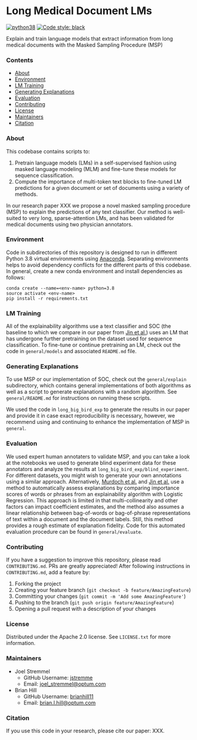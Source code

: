 # Long Medical Document LMs

[![python38](https://img.shields.io/badge/python-3.8-orange.svg)]()
[![Code style: black](https://img.shields.io/badge/code%20style-black-000000.svg)](https://github.com/psf/black)

Explain and train language models that extract information from long medical documents with the Masked Sampling Procedure (MSP)

### Contents

- [About](#about)
- [Environment](#environment)
- [LM Training](#lm-training)
- [Generating Explanations](#generating-explanations)
- [Evaluation](#evaluation)
- [Contributing](#contributing)
- [License](#license)
- [Maintainers](#maintainers)
- [Citation](#citation)

### About

This codebase contains scripts to:

1. Pretrain language models (LMs) in a self-supervised fashion using masked language modeling (MLM) and fine-tune these models for sequence classification.
2. Compute the importance of multi-token text blocks to fine-tuned LM predictions for a given document or set of documents using a variety of methods.

In our research paper XXX we propose a novel masked sampling procedure (MSP) to explain the predictions of any text classifier.  Our method is well-suited to very long, sparse-attention LMs, and has been validated for medical documents using two physician annotators.  

### Environment

Code in subdirectories of this repository is designed to run in different Python 3.8 virtual environments using [Anaconda](https://www.anaconda.com/products/individual).  Separating environments helps to avoid dependency conflicts for the different parts of this codebase.  In general, create a new conda environment and install dependencies as follows:

```
conda create --name=<env-name> python=3.8
source activate <env-name>
pip install -r requirements.txt
```

### LM Training

All of the explainability algorithms use a text classifier and SOC (the baseline to which we compare in our paper from [Jin et al.](https://arxiv.org/pdf/1911.06194.pdf)) uses an LM that has undergone further pretraining on the dataset used for sequence classification.  To fine-tune or continue pretraining an LM, check out the code in `general/models` and associated `README.md` file.

### Generating Explanations

To use MSP or our implementation of SOC, check out the `general/explain` subdirectory, which contains general implementations of both algorithms as well as a script to generate explanations with a random algorithm.  See `general/README.md` for instructions on running these scripts.  

We used the code in `long_big_bird_exp` to generate the results in our paper and provide it in case exact reproducibility is necessary, however, we recommend using and continuing to enhance the implementation of MSP in `general`.

### Evaluation

We used expert human annotaters to validate MSP, and you can take a look at the notebooks we used to generate blind experiment data for these annotators and analyze the results at `long_big_bird_exp/blind_experiment`.  For different datasets, you might wish to generate your own annotations using a similar approach.  Alternatively, [Murdoch et al.](https://arxiv.org/abs/1801.05453) and [Jin et al.](https://arxiv.org/pdf/1911.06194.pdf) use a method to automatically assess explanations by comparing importance scores of words or phrases from an explainability algorithm with Logistic Regression.  This approach is limited in that multi-collinearity and other factors can impact coefficient estimates, and the method also assumes a linear relationship between bag-of-words or bag-of-phrase representations of text within a document and the document labels.  Still, this method provides a rough estimate of explanation fidelity. Code for this automated evaluation procedure can be found in `general/evaluate`.

### Contributing

If you have a suggestion to improve this repository, please read `CONTRIBUTING.md`.  PRs are greatly appreciated!  After following instructions in `CONTRIBUTING.md`, add a feature by:

1. Forking the project
2. Creating your feature branch (`git checkout -b feature/AmazingFeature`)
3. Committing your changes (`git commit -m 'Add some AmazingFeature'`)
4. Pushing to the branch (`git push origin feature/AmazingFeature`)
5. Opening a pull request with a description of your changes

### License

Distributed under the Apache 2.0 license. See `LICENSE.txt` for more information.

### Maintainers

- Joel Stremmel
  - GitHub Username: [jstremme](https://github.com/jstremme)
  - Email: joel_stremmel@optum.com
- Brian Hill
  - GitHub Username: [brianhill11](https://github.com/brianhill11)
  - Email: brian.l.hill@optum.com

### Citation

If you use this code in your research, please cite our paper: XXX.
